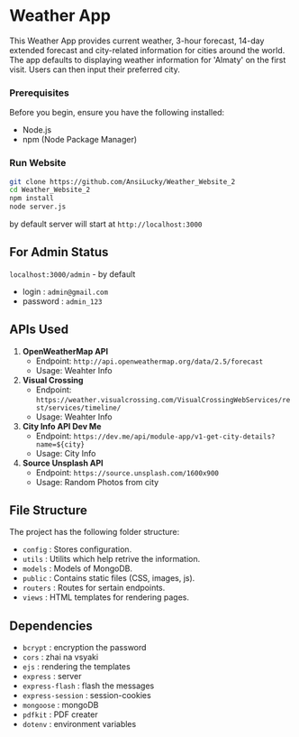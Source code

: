 # Weather App

This Weather App provides current weather, 3-hour forecast, 14-day extended forecast and city-related information for cities around the world.
The app defaults to displaying weather information for 'Almaty' on the first visit. Users can then input their preferred city.

### Prerequisites

Before you begin, ensure you have the following installed:

- Node.js
- npm (Node Package Manager)

### Run Website

```bash
git clone https://github.com/AnsiLucky/Weather_Website_2
cd Weather_Website_2
npm install
node server.js
```

by default server will start at `http://localhost:3000`

## For Admin Status
`localhost:3000/admin` - by default
- login : `admin@gmail.com`
- password : `admin_123`

## APIs Used

1.  **OpenWeatherMap API**
    - Endpoint: `http://api.openweathermap.org/data/2.5/forecast`
    - Usage: Weahter Info
2.  **Visual Crossing**
    - Endpoint: `https://weather.visualcrossing.com/VisualCrossingWebServices/rest/services/timeline/`
    - Usage: Weahter Info
3.  **City Info API Dev Me**
    - Endpoint: `https://dev.me/api/module-app/v1-get-city-details?name=${city}`
    - Usage: City Info
4.  **Source Unsplash API**
    - Endpoint: `https://source.unsplash.com/1600x900`
    - Usage: Random Photos from city


## File Structure

The project has the following folder structure:

- `config` : Stores configuration.
- `utils` : Utilits which help retrive the information.
- `models` : Models of MongoDB.
- `public` : Contains static files (CSS, images, js).
- `routers` : Routes for sertain endpoints.
- `views` : HTML templates for rendering pages.

## Dependencies

- `bcrypt` : encryption the password
- `cors` : zhai na vsyaki
- `ejs` : rendering the templates
- `express` : server
- `express-flash` : flash the messages
- `express-session` : session-cookies
- `mongoose` : mongoDB
- `pdfkit` : PDF creater
- `dotenv` : environment variables
